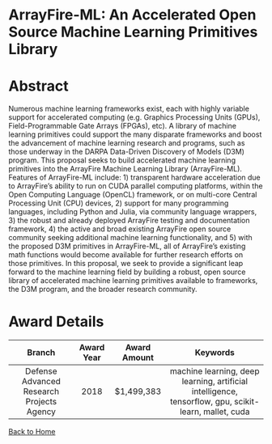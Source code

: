 
ArrayFire-ML: An Accelerated Open Source Machine Learning Primitives Library
============================================================================

# Abstract


Numerous machine learning frameworks exist, each with highly variable support for accelerated computing (e.g. Graphics Processing Units (GPUs), Field-Programmable Gate Arrays (FPGAs), etc). A library of machine learning primitives could support the many disparate frameworks and boost the advancement of machine learning research and programs, such as those underway in the DARPA Data-Driven Discovery of Models (D3M) program. This proposal seeks to build accelerated machine learning primitives into the ArrayFire Machine Learning Library (ArrayFire-ML). Features of ArrayFire-ML include: 1) transparent hardware acceleration due to ArrayFire’s ability to run on CUDA parallel computing platforms, within the Open Computing Language (OpenCL) framework, or on multi-core Central Processing Unit (CPU) devices, 2) support for many programming languages, including Python and Julia, via community language wrappers, 3) the robust and already deployed ArrayFire testing and documentation framework, 4) the active and broad existing ArrayFire open source community seeking additional machine learning functionality, and 5) with the proposed D3M primitives in ArrayFire-ML, all of ArrayFire’s existing math functions would become available for further research efforts on those primitives. In this proposal, we seek to provide a significant leap forward to the machine learning field by building a robust, open source library of accelerated machine learning primitives available to frameworks, the D3M program, and the broader research community.  

# Award Details

|Branch|Award Year|Award Amount|Keywords|
| :---: | :---: | :---: | :---: |
|Defense Advanced Research Projects Agency|2018|$1,499,383|machine learning, deep learning, artificial intelligence, tensorflow, gpu, scikit-learn, mallet, cuda|
  
  


[Back to Home](https://github.com/chrischow/dod_sbir_awards/Reports/CC/#1216)